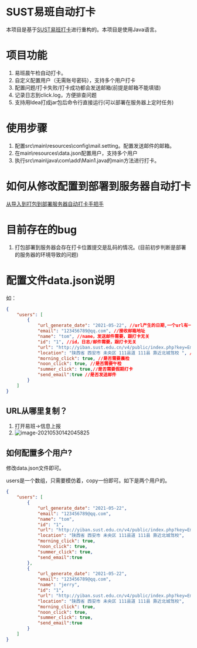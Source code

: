 # SUST易班自动打卡

本项目是基于[SUST易班打卡](https://github.com/N0I0C0K/SUST_autocheck_public)进行重构的。本项目是使用Java语言。

# 项目功能

1. 易班晨午检自动打卡。
2. 自定义配置用户（无需账号密码），支持多个用户打卡
3. 配置问题/打卡失败/打卡成功都会发送邮箱(前提是邮箱不能填错)
4. 记录日志到click.log，方便排查问题
5. 支持用Idea打成jar包后命令行直接运行(可以部署在服务器上定时任务)

# 使用步骤

1. 配置src\main\resources\config\mail.setting。配置发送邮件的邮箱。
2. 在main\resources\data.json配置用户，支持多个用户
3. 执行src\main\java\com\add\Main1.java的main方法进行打卡。

# 如何从修改配置到部署到服务器自动打卡

[从导入到打包到部署服务器自动打卡手把手](https://github.com/XddAdd/YiBan_AutoClick/blob/main/%E5%A6%82%E4%BD%95%E7%94%A8Idea%E4%BF%AE%E6%94%B9%E9%85%8D%E7%BD%AE%E5%B9%B6%E9%83%A8%E7%BD%B2%E5%88%B0%E6%9C%8D%E5%8A%A1%E5%99%A8%E8%87%AA%E5%8A%A8%E6%89%93%E5%8D%A1.md)

# 目前存在的bug
1. 打包部署到服务器会存在打卡位置提交是乱码的情况。(目前初步判断是部署的服务器的环境导致的问题)

# 配置文件data.json说明

如：

```json
{
    "users": [
        {
            "url_generate_date": "2021-05-22", //url产生的日期,一个url有一定的有效期
            "email": "123456789@qq.com", //接收邮箱地址
            "name": "tom", //name，发送邮件需要，跟打卡无关
            "id": "1", //id，日志/邮件需要，跟打卡无关
            "url": "http://yiban.sust.edu.cn/v4/public/index.php?key=Em7/z2oL422315QKqT8pGGgcnsyhgyNhBOsIQZWwPoKB9MOSBCyqRxsaphLn8Yr7LY2KdnXnONwu6K7TTcBF_f8bdGhiE=", //url，从易班复制
            "location": "陕西省 西安市 未央区 111县道 111县 靠近北城驾校 ", //打卡地址
            "morning_click": true, //是否需要晨检
            "noon_click": true, //是否需要午检
            "summer_click": true,//是否需要假期打卡
            "send_email":true //是否发送邮件
        }
    ]
}
```

## URL从哪里复制？

1. 打开易班->信息上报
2. ![image-20210530142045825](https://gitee.com/xddadd/cloud-image/raw/master/image-20210530142045825.png)

## 如何配置多个用户?

修改data.json文件即可。

users是一个数组，只需要模仿着，copy一份即可。如下是两个用户的。

```json
{
    "users": [
        {
            "url_generate_date": "2021-05-22",
            "email": "123456789@qq.com",
            "name": "tom",
            "id": "1",
            "url": "http://yiban.sust.edu.cn/v4/public/index.php?key=Em7/z2oL422315QKqT8pGGgcnsyhgyNhBOsIQZWwPoKB9MOSBCyqRxsaphLn8Yr7LY2KdnXnONwu6K7TTcBF_f8bdGhiE=",
            "location": "陕西省 西安市 未央区 111县道 111县 靠近北城驾校",
            "morning_click": true,
            "noon_click": true,
            "summer_click": true,
            "send_email":true
        },
        {
            "url_generate_date": "2021-05-22",
            "email": "123456789@qq.com",
            "name": "jerry",
            "id": "1",
            "url": "http://yiban.sust.edu.cn/v4/public/index.php?key=Em7/z2oL422315QKqT8pGGgcnsyhgyNhBOsIQZWwPoKB9MOSBCyqRxsaphLn8Yr7LY2KdnXnONwu6K7TTcBF_f8bdGhiE=",
            "location": "陕西省 西安市 未央区 111县道 111县 靠近北城驾校",
            "morning_click": true,
            "noon_click": true,
            "summer_click": true,
            "send_email":true
        }
    ]
}
```

